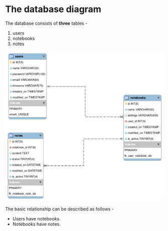 # The database diagram

The database consists of **three** tables -

1. users
2. notebooks
3. notes

![The database diagram](https://raw.githubusercontent.com/Abijeet/markdown-notes-doc/master/img/db-main.png)

The basic relationship can be described as follows -

- Users have notebooks.
- Notebooks have notes.

